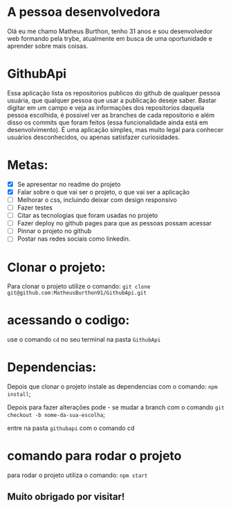 # A pessoa desenvolvedora
Olá eu me chamo Matheus Burthon, tenho 31 anos e sou desenvolvedor web formando pela trybe, atualmente em busca de uma oportunidade e aprender sobre mais coisas.


# GithubApi

Essa aplicação lista os repositorios publicos do github de qualquer pessoa usuária, que qualquer pessoa que usar a publicação deseje saber. Bastar digitar em um campo e veja as informações dos repositorios daquela pessoa escolhida, é possivel ver as branches de cada repositorio e além disso os commits que foram feitos (essa funcionalidade ainda está em desenvolvimento). É uma aplicação simples, mas muito legal para conhecer usuários desconhecidos, ou apenas satisfazer curiosidades.

# Metas:

- [x] Se apresentar no readme do projeto
- [x] Falar sobre o que vai ser o projeto, o que vai ser a aplicação
- [ ] Melhorar o css, incluindo deixar com design responsivo
- [ ] Fazer testes
- [ ] Citar as tecnologias que foram usadas no projeto
- [ ] Fazer deploy no github pages para que as pessoas possam acessar
- [ ] Pinnar o projeto no github
- [ ] Postar nas redes sociais como linkedin.

# Clonar o projeto:
Para clonar o projeto utilize o comando: `git clone git@github.com:MatheusBurthon91/GithubApi.git`



# acessando o codigo:
use o comando `cd` no seu terminal na pasta `GithubApi`

# Dependencias:
Depois que clonar o projeto instale as dependencias com o comando: `npm install`;

Depois para fazer alterações pode - se mudar a branch com o comando `git checkout -b nome-da-sua-escolha`;

entre na pasta `githubapi` com o comando cd


# comando para rodar o projeto

para rodar o projeto utiliza o comando: `npm start`

## Muito obrigado por visitar! ##
